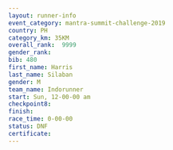 ```yaml
---
layout: runner-info 
event_category: mantra-summit-challenge-2019 
country: PH
category_km: 35KM 
overall_rank:  9999
gender_rank: 
bib: 480
first_name: Harris
last_name: Silaban
gender: M
team_name: Indorunner
start: Sun, 12-00-00 am
checkpoint8: 
finish: 
race_time: 0-00-00
status: DNF
certificate: 
---
```

